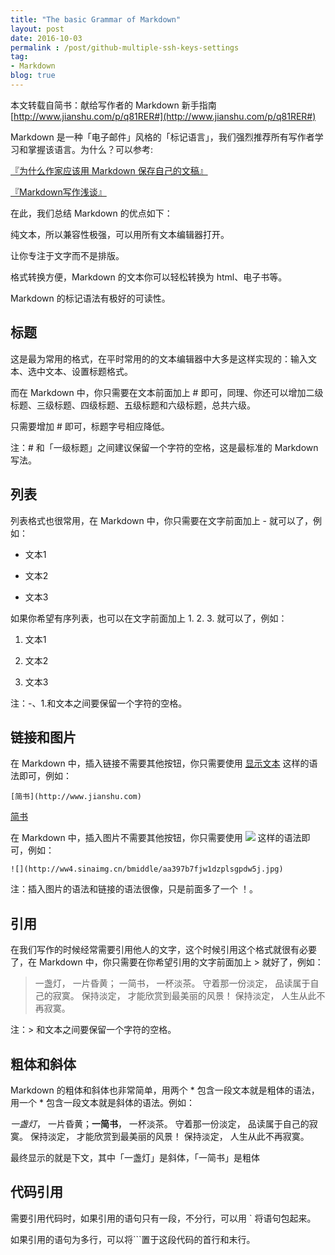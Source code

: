 ```yaml
---
title: "The basic Grammar of Markdown"
layout: post
date: 2016-10-03
permalink : /post/github-multiple-ssh-keys-settings
tag:
- Markdown
blog: true
---
```


本文转载自简书：献给写作者的 Markdown 新手指南 [http://www.jianshu.com/p/q81RER#](http://www.jianshu.com/p/q81RER#) 

Markdown 是一种「电子邮件」风格的「标记语言」，我们强烈推荐所有写作者学习和掌握该语言。为什么？可以参考:  

[『为什么作家应该用 Markdown 保存自己的文稿』](http://www.jianshu.com/p/qqGjLN)

[『Markdown写作浅谈』](http://www.jianshu.com/p/PpDNMG)  

在此，我们总结 Markdown 的优点如下：  

纯文本，所以兼容性极强，可以用所有文本编辑器打开。 

让你专注于文字而不是排版。    

格式转换方便，Markdown 的文本你可以轻松转换为 html、电子书等。   

Markdown 的标记语法有极好的可读性。    

## 标题   

这是最为常用的格式，在平时常用的的文本编辑器中大多是这样实现的：输入文本、选中文本、设置标题格式。    

而在 Markdown 中，你只需要在文本前面加上 # 即可，同理、你还可以增加二级标题、三级标题、四级标题、五级标题和六级标题，总共六级。

只需要增加 # 即可，标题字号相应降低。         

注：# 和「一级标题」之间建议保留一个字符的空格，这是最标准的 Markdown 写法。              

## 列表  

列表格式也很常用，在 Markdown 中，你只需要在文字前面加上 - 就可以了，例如：   

- 文本1  

- 文本2  

- 文本3   

如果你希望有序列表，也可以在文字前面加上 1. 2. 3. 就可以了，例如：   

1. 文本1  

2. 文本2  

3. 文本3  

注：-、1.和文本之间要保留一个字符的空格。  

## 链接和图片  

在 Markdown 中，插入链接不需要其他按钮，你只需要使用 [显示文本](链接地址) 这样的语法即可，例如：  

`[简书](http://www.jianshu.com)`   

[简书](http://www.jianshu.com)     

在 Markdown 中，插入图片不需要其他按钮，你只需要使用 ![](图片链接地址) 这样的语法即可，例如：      
 
`![](http://ww4.sinaimg.cn/bmiddle/aa397b7fjw1dzplsgpdw5j.jpg)`             

注：插入图片的语法和链接的语法很像，只是前面多了一个 ！。                

## 引用  

在我们写作的时候经常需要引用他人的文字，这个时候引用这个格式就很有必要了，在 Markdown 中，你只需要在你希望引用的文字前面加上 > 就好了，例如：  

> 一盏灯， 一片昏黄； 一简书， 一杯淡茶。 守着那一份淡定， 品读属于自己的寂寞。 保持淡定， 才能欣赏到最美丽的风景！ 保持淡定， 人生从此不再寂寞。  

注：> 和文本之间要保留一个字符的空格。  

## 粗体和斜体  

Markdown 的粗体和斜体也非常简单，用两个 * 包含一段文本就是粗体的语法，用一个 * 包含一段文本就是斜体的语法。例如：  

*一盏灯*， 一片昏黄；**一简书**， 一杯淡茶。 守着那一份淡定， 品读属于自己的寂寞。 保持淡定， 才能欣赏到最美丽的风景！ 保持淡定， 人生从此不再寂寞。  

最终显示的就是下文，其中「一盏灯」是斜体，「一简书」是粗体  

## 代码引用  

需要引用代码时，如果引用的语句只有一段，不分行，可以用 ` 将语句包起来。  

如果引用的语句为多行，可以将```置于这段代码的首行和末行。  


